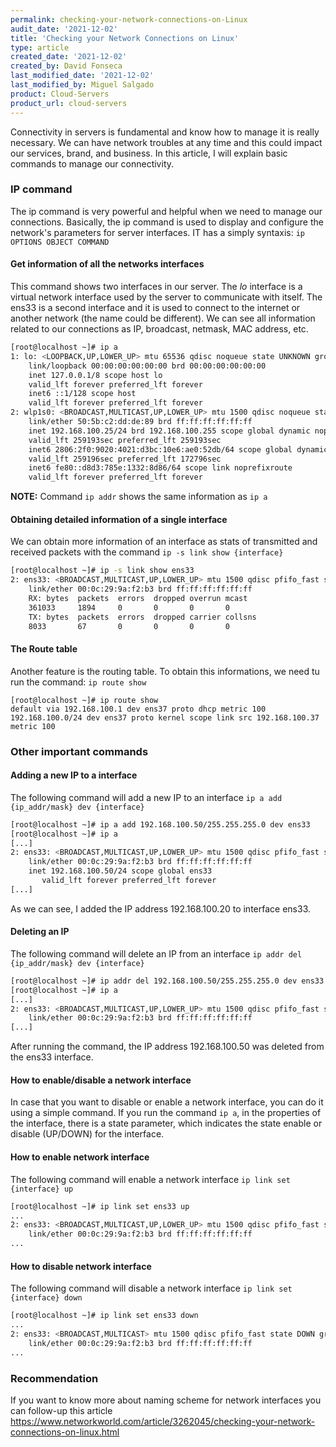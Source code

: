 ```yaml
---
permalink: checking-your-network-connections-on-Linux
audit_date: '2021-12-02'
title: 'Checking your Network Connections on Linux'
type: article
created_date: '2021-12-02'
created_by: David Fonseca
last_modified_date: '2021-12-02'
last_modified_by: Miguel Salgado
product: Cloud-Servers
product_url: cloud-servers
---
```


Connectivity in servers is fundamental and know how to manage it is really necessary. We can have network troubles at any time and this could impact our services, brand, and business. In this article, I will explain basic commands to manage our connectivity.

### IP command
The ip command is very powerful and helpful when we need to manage our connections. Basically, the ip command is used to display and configure the network's parameters for server interfaces. IT has a simply syntaxis:
    `ip OPTIONS OBJECT COMMAND`

#### Get information of all the networks interfaces
This command shows two interfaces in our server. The *lo* interface is a virtual network interface used by the server to communicate with itself. The ens33 is a second interface and it is used to connect to the internet or another network (the name could be different). We can see all information related to our connections as IP, broadcast, netmask, MAC address, etc.

```sh
[root@localhost ~]# ip a
1: lo: <LOOPBACK,UP,LOWER_UP> mtu 65536 qdisc noqueue state UNKNOWN group default qlen 1000
    link/loopback 00:00:00:00:00:00 brd 00:00:00:00:00:00
    inet 127.0.0.1/8 scope host lo
    valid_lft forever preferred_lft forever
    inet6 ::1/128 scope host
    valid_lft forever preferred_lft forever
2: wlp1s0: <BROADCAST,MULTICAST,UP,LOWER_UP> mtu 1500 qdisc noqueue state UP group default qlen 1000
    link/ether 50:5b:c2:dd:de:89 brd ff:ff:ff:ff:ff:ff
    inet 192.168.100.25/24 brd 192.168.100.255 scope global dynamic noprefixroute wlp1s0
    valid_lft 259193sec preferred_lft 259193sec
    inet6 2806:2f0:9020:4021:d3bc:10e6:ae0:52db/64 scope global dynamic noprefixroute
    valid_lft 259196sec preferred_lft 172796sec
    inet6 fe80::d8d3:785e:1332:8d86/64 scope link noprefixroute
    valid_lft forever preferred_lft forever
```

**NOTE:** Command `ip addr` shows the same information as `ip a`

#### Obtaining detailed information of a single interface
We can obtain more information of an interface as stats of transmitted and received packets with the command `ip -s link show {interface}`

```sh
[root@localhost ~]# ip -s link show ens33
2: ens33: <BROADCAST,MULTICAST,UP,LOWER_UP> mtu 1500 qdisc pfifo_fast state UP mode DEFAULT group default qlen 1000
    link/ether 00:0c:29:9a:f2:b3 brd ff:ff:ff:ff:ff:ff
    RX: bytes  packets  errors  dropped overrun mcast
    361033     1894     0       0       0       0
    TX: bytes  packets  errors  dropped carrier collsns
    8033       67       0       0       0       0
```

#### The Route table
Another feature is the routing table. To obtain this informations, we need tu run the command: `ip route show`
```
[root@localhost ~]# ip route show
default via 192.168.100.1 dev ens37 proto dhcp metric 100
192.168.100.0/24 dev ens37 proto kernel scope link src 192.168.100.37 metric 100
```

### Other important commands 

#### Adding a new IP to a interface
The following command will add a new IP to an interface `ip a add {ip_addr/mask} dev {interface}`

```sh
[root@localhost ~]# ip a add 192.168.100.50/255.255.255.0 dev ens33
[root@localhost ~]# ip a
[...]
2: ens33: <BROADCAST,MULTICAST,UP,LOWER_UP> mtu 1500 qdisc pfifo_fast state UP group default qlen 1000
    link/ether 00:0c:29:9a:f2:b3 brd ff:ff:ff:ff:ff:ff
    inet 192.168.100.50/24 scope global ens33
       valid_lft forever preferred_lft forever
[...]
```
As we can see, I added the IP address 192.168.100.20 to interface ens33.

#### Deleting an IP
The following command will delete an IP from an interface `ip addr del {ip_addr/mask} dev {interface}`

```sh
[root@localhost ~]# ip addr del 192.168.100.50/255.255.255.0 dev ens33
[root@localhost ~]# ip a
[...]
2: ens33: <BROADCAST,MULTICAST,UP,LOWER_UP> mtu 1500 qdisc pfifo_fast state UP group default qlen 1000
    link/ether 00:0c:29:9a:f2:b3 brd ff:ff:ff:ff:ff:ff
[...]
```
After running the command, the IP address 192.168.100.50 was deleted from the ens33 interface.

#### How to enable/disable a network interface
In case that you want to disable or enable a network interface, you can do it using a simple command. If you run the command `ip a`, in the properties of the interface, there is a state parameter, which indicates the state enable or disable (UP/DOWN) for the interface.

#### How to enable network interface
The following command will enable a network interface `ip link set {interface} up`

```sh
[root@localhost ~]# ip link set ens33 up
...
2: ens33: <BROADCAST,MULTICAST,UP,LOWER_UP> mtu 1500 qdisc pfifo_fast state UP group default qlen 1000
    link/ether 00:0c:29:9a:f2:b3 brd ff:ff:ff:ff:ff:ff
...
```

#### How to disable network interface
The following command will disable a network interface `ip link set {interface} down`
```sh
[root@localhost ~]# ip link set ens33 down
...
2: ens33: <BROADCAST,MULTICAST> mtu 1500 qdisc pfifo_fast state DOWN group default qlen 1000
    link/ether 00:0c:29:9a:f2:b3 brd ff:ff:ff:ff:ff:ff
...
```

### Recommendation
If you want to know more about naming scheme for network interfaces you can follow-up this article https://www.networkworld.com/article/3262045/checking-your-network-connections-on-linux.html
